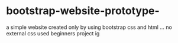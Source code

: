 # bootstrap-website-prototype-
a simple website created only by using bootstrap css and html ... no external css used 
beginners project ig
